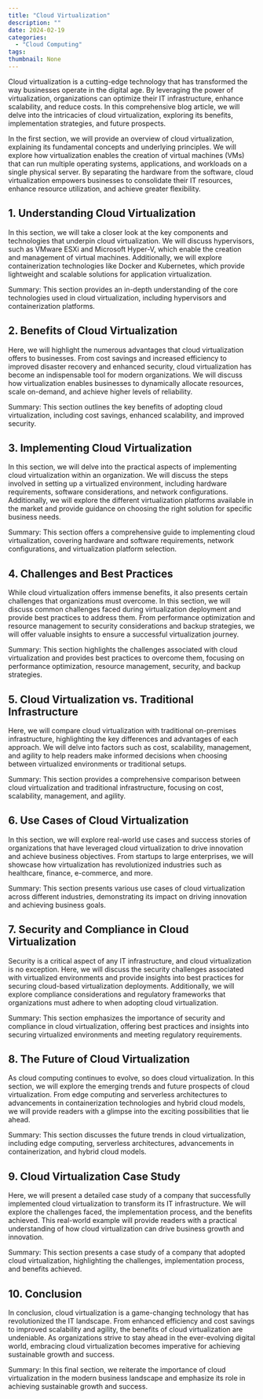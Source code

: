 ```yaml
---
title: "Cloud Virtualization"
description: ""
date: 2024-02-19
categories:
  - "Cloud Computing"
tags:
thumbnail: None
---
```


<p>Cloud virtualization is a cutting-edge technology that has transformed the way businesses operate in the digital age. By leveraging the power of virtualization, organizations can optimize their IT infrastructure, enhance scalability, and reduce costs. In this comprehensive blog article, we will delve into the intricacies of cloud virtualization, exploring its benefits, implementation strategies, and future prospects.</p>

<p>In the first section, we will provide an overview of cloud virtualization, explaining its fundamental concepts and underlying principles. We will explore how virtualization enables the creation of virtual machines (VMs) that can run multiple operating systems, applications, and workloads on a single physical server. By separating the hardware from the software, cloud virtualization empowers businesses to consolidate their IT resources, enhance resource utilization, and achieve greater flexibility.</p>

<h2>1. Understanding Cloud Virtualization</h2>
<p>In this section, we will take a closer look at the key components and technologies that underpin cloud virtualization. We will discuss hypervisors, such as VMware ESXi and Microsoft Hyper-V, which enable the creation and management of virtual machines. Additionally, we will explore containerization technologies like Docker and Kubernetes, which provide lightweight and scalable solutions for application virtualization.</p>
<p>Summary: This section provides an in-depth understanding of the core technologies used in cloud virtualization, including hypervisors and containerization platforms.</p>

<h2>2. Benefits of Cloud Virtualization</h2>
<p>Here, we will highlight the numerous advantages that cloud virtualization offers to businesses. From cost savings and increased efficiency to improved disaster recovery and enhanced security, cloud virtualization has become an indispensable tool for modern organizations. We will discuss how virtualization enables businesses to dynamically allocate resources, scale on-demand, and achieve higher levels of reliability.</p>
<p>Summary: This section outlines the key benefits of adopting cloud virtualization, including cost savings, enhanced scalability, and improved security.</p>

<h2>3. Implementing Cloud Virtualization</h2>
<p>In this section, we will delve into the practical aspects of implementing cloud virtualization within an organization. We will discuss the steps involved in setting up a virtualized environment, including hardware requirements, software considerations, and network configurations. Additionally, we will explore the different virtualization platforms available in the market and provide guidance on choosing the right solution for specific business needs.</p>
<p>Summary: This section offers a comprehensive guide to implementing cloud virtualization, covering hardware and software requirements, network configurations, and virtualization platform selection.</p>

<h2>4. Challenges and Best Practices</h2>
<p>While cloud virtualization offers immense benefits, it also presents certain challenges that organizations must overcome. In this section, we will discuss common challenges faced during virtualization deployment and provide best practices to address them. From performance optimization and resource management to security considerations and backup strategies, we will offer valuable insights to ensure a successful virtualization journey.</p>
<p>Summary: This section highlights the challenges associated with cloud virtualization and provides best practices to overcome them, focusing on performance optimization, resource management, security, and backup strategies.</p>

<h2>5. Cloud Virtualization vs. Traditional Infrastructure</h2>
<p>Here, we will compare cloud virtualization with traditional on-premises infrastructure, highlighting the key differences and advantages of each approach. We will delve into factors such as cost, scalability, management, and agility to help readers make informed decisions when choosing between virtualized environments or traditional setups.</p>
<p>Summary: This section provides a comprehensive comparison between cloud virtualization and traditional infrastructure, focusing on cost, scalability, management, and agility.</p>

<h2>6. Use Cases of Cloud Virtualization</h2>
<p>In this section, we will explore real-world use cases and success stories of organizations that have leveraged cloud virtualization to drive innovation and achieve business objectives. From startups to large enterprises, we will showcase how virtualization has revolutionized industries such as healthcare, finance, e-commerce, and more.</p>
<p>Summary: This section presents various use cases of cloud virtualization across different industries, demonstrating its impact on driving innovation and achieving business goals.</p>

<h2>7. Security and Compliance in Cloud Virtualization</h2>
<p>Security is a critical aspect of any IT infrastructure, and cloud virtualization is no exception. Here, we will discuss the security challenges associated with virtualized environments and provide insights into best practices for securing cloud-based virtualization deployments. Additionally, we will explore compliance considerations and regulatory frameworks that organizations must adhere to when adopting cloud virtualization.</p>
<p>Summary: This section emphasizes the importance of security and compliance in cloud virtualization, offering best practices and insights into securing virtualized environments and meeting regulatory requirements.</p>

<h2>8. The Future of Cloud Virtualization</h2>
<p>As cloud computing continues to evolve, so does cloud virtualization. In this section, we will explore the emerging trends and future prospects of cloud virtualization. From edge computing and serverless architectures to advancements in containerization technologies and hybrid cloud models, we will provide readers with a glimpse into the exciting possibilities that lie ahead.</p>
<p>Summary: This section discusses the future trends in cloud virtualization, including edge computing, serverless architectures, advancements in containerization, and hybrid cloud models.</p>

<h2>9. Cloud Virtualization Case Study</h2>
<p>Here, we will present a detailed case study of a company that successfully implemented cloud virtualization to transform its IT infrastructure. We will explore the challenges faced, the implementation process, and the benefits achieved. This real-world example will provide readers with a practical understanding of how cloud virtualization can drive business growth and innovation.</p>
<p>Summary: This section presents a case study of a company that adopted cloud virtualization, highlighting the challenges, implementation process, and benefits achieved.</p>

<h2>10. Conclusion</h2>
<p>In conclusion, cloud virtualization is a game-changing technology that has revolutionized the IT landscape. From enhanced efficiency and cost savings to improved scalability and agility, the benefits of cloud virtualization are undeniable. As organizations strive to stay ahead in the ever-evolving digital world, embracing cloud virtualization becomes imperative for achieving sustainable growth and success.</p>
<p>Summary: In this final section, we reiterate the importance of cloud virtualization in the modern business landscape and emphasize its role in achieving sustainable growth and success.</p>